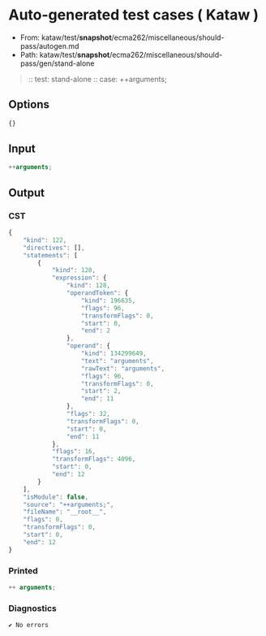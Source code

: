 # Auto-generated test cases ( Kataw )
- From: kataw/test/__snapshot__/ecma262/miscellaneous/should-pass/autogen.md
- Path: kataw/test/__snapshot__/ecma262/miscellaneous/should-pass/gen/stand-alone
> :: test: stand-alone
> :: case: ++arguments;
## Options

`````js
{}
`````
## Input

`````js
++arguments;
`````
## Output

### CST

```javascript
{
    "kind": 122,
    "directives": [],
    "statements": [
        {
            "kind": 120,
            "expression": {
                "kind": 128,
                "operandToken": {
                    "kind": 196635,
                    "flags": 96,
                    "transformFlags": 0,
                    "start": 0,
                    "end": 2
                },
                "operand": {
                    "kind": 134299649,
                    "text": "arguments",
                    "rawText": "arguments",
                    "flags": 96,
                    "transformFlags": 0,
                    "start": 2,
                    "end": 11
                },
                "flags": 32,
                "transformFlags": 0,
                "start": 0,
                "end": 11
            },
            "flags": 16,
            "transformFlags": 4096,
            "start": 0,
            "end": 12
        }
    ],
    "isModule": false,
    "source": "++arguments;",
    "fileName": "__root__",
    "flags": 0,
    "transformFlags": 0,
    "start": 0,
    "end": 12
}
```

### Printed

```javascript
++ arguments;
```

### Diagnostics

```javascript
✔ No errors
```


